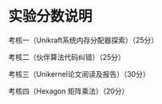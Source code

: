 # 实验分数说明

考核一（Unikraft系统内存分配器探索）（25分）

考核二（伙伴算法代码纠错）（25分）

考核三（Unikernel论文阅读及报告）（30分）

考核四（Hexagon 矩阵乘法）（20分）